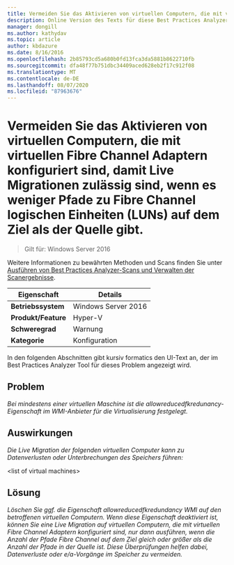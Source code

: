 ```yaml
---
title: Vermeiden Sie das Aktivieren von virtuellen Computern, die mit virtuellen Fibre Channel Adaptern konfiguriert sind, damit Live Migrationen zulässig sind, wenn es weniger Pfade zu Fibre Channel logischen Einheiten (LUNs) auf dem Ziel als der Quelle gibt.
description: Online Version des Texts für diese Best Practices Analyzer Regel.
manager: dongill
ms.author: kathydav
ms.topic: article
author: kbdazure
ms.date: 8/16/2016
ms.openlocfilehash: 2b85793cd5a680b0fd13fca3da5881b8622710fb
ms.sourcegitcommit: dfa48f77b751dbc34409aced628eb2f17c912f08
ms.translationtype: MT
ms.contentlocale: de-DE
ms.lasthandoff: 08/07/2020
ms.locfileid: "87963676"
---
```

# <a name="avoid-enabling-virtual-machines-configured-with-virtual-fibre-channel-adapters-to-allow-live-migrations-when-there-are-fewer-paths-to-fibre-channel-logical-units-luns-on-the-destination-than-on-the-source"></a>Vermeiden Sie das Aktivieren von virtuellen Computern, die mit virtuellen Fibre Channel Adaptern konfiguriert sind, damit Live Migrationen zulässig sind, wenn es weniger Pfade zu Fibre Channel logischen Einheiten (LUNs) auf dem Ziel als der Quelle gibt.

>Gilt für: Windows Server 2016

Weitere Informationen zu bewährten Methoden und Scans finden Sie unter [Ausführen von Best Practices Analyzer-Scans und Verwalten der Scanergebnisse](https://go.microsoft.com/fwlink/p/?LinkID=223177).

|Eigenschaft|Details|
|-|-|
|**Betriebssystem**|Windows Server 2016|
|**Produkt/Feature**|Hyper-V|
|**Schweregrad**|Warnung|
|**Kategorie**|Konfiguration|

In den folgenden Abschnitten gibt kursiv formatics den UI-Text an, der im Best Practices Analyzer Tool für dieses Problem angezeigt wird.

## <a name="issue"></a>**Problem**
*Bei mindestens einer virtuellen Maschine ist die allowreducedfkredunancy-Eigenschaft im WMI-Anbieter für die Virtualisierung festgelegt.*

## <a name="impact"></a>**Auswirkungen**
*Die Live Migration der folgenden virtuellen Computer kann zu Datenverlusten oder Unterbrechungen des Speichers führen:*

\<list of virtual machines>

## <a name="resolution"></a>**Lösung**
*Löschen Sie ggf. die Eigenschaft allowreducedfkredundancy WMI auf den betroffenen virtuellen Computern. Wenn diese Eigenschaft deaktiviert ist, können Sie eine Live Migration auf virtuellen Computern, die mit virtuellen Fibre Channel Adaptern konfiguriert sind, nur dann ausführen, wenn die Anzahl der Pfade Fibre Channel auf dem Ziel gleich oder größer als die Anzahl der Pfade in der Quelle ist. Diese Überprüfungen helfen dabei, Datenverluste oder e/a-Vorgänge im Speicher zu vermeiden.*